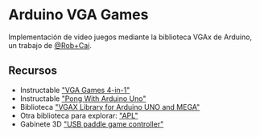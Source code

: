# Arduino VGA Games

Implementación de video juegos mediante la biblioteca VGAx de Arduino, un trabajo de [@Rob+Cai](https://www.instructables.com/member/Rob+Cai/).

## Recursos

- Instructable ["VGA Games 4-in-1"](https://www.instructables.com/Arduino-VGA-Games-4-in-1/)
- Instructable ["Pong With Arduino Uno"](https://www.instructables.com/VGA-Pong-with-Arduino-Uno/)
- Biblioteca ["VGAX Library for Arduino UNO and MEGA"](https://github.com/smaffer/vgax)
- Otra biblioteca para explorar: ["APL"](https://github.com/akund/APL)
- Gabinete 3D ["USB paddle game controller"](https://www.thingiverse.com/thing:4223937)
